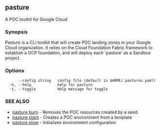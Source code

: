 ## pasture

A POC toolkit for Google Cloud

### Synopsis

Pasture is a CLI toolkit that will create POC
	landing zones in your Google Cloud organization. It relies
	on the Cloud Foundation Fabric framework to establish a GCP
	foundation, and will deploy each 'pasture' as a Sandbox project.

### Options

```
      --config string   config file (default is $HOME/.pastures.yaml)
  -h, --help            help for pasture
  -t, --toggle          Help message for toggle
```

### SEE ALSO

* [pasture burn](pasture_burn.md)	 - Removes the POC resources created by a seed.
* [pasture plant](pasture_plant.md)	 - Creates a POC environment from a template
* [pasture plow](pasture_plow.md)	 - Initializes environment configuration
